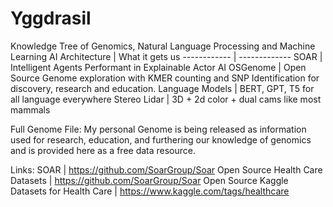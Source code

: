 # Yggdrasil
Knowledge Tree of Genomics, Natural Language Processing and Machine Learning
AI Architecture | What it gets us
------------ | -------------
SOAR  | Intelligent Agents Performant in Explainable Actor AI
OSGenome | Open Source Genome exploration with KMER counting and SNP Identification for discovery, research and education.
Language Models | BERT, GPT, T5 for all language everywhere
Stereo Lidar | 3D + 2d color + dual cams like most mammals

Full Genome File:
My personal Genome is being released as information used for research, education, and furthering our knowledge of genomics and is provided here as a free data resource.


Links:
SOAR | https://github.com/SoarGroup/Soar
Open Source Health Care Datasets | https://github.com/SoarGroup/Soar
Open Source Kaggle Datasets for Health Care | https://www.kaggle.com/tags/healthcare
